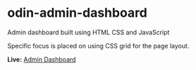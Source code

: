 # odin-admin-dashboard

<p>Admin dashboard built using HTML CSS and JavaScript</p>
<p>Specific focus is placed on using CSS grid for the page layout.</p>

<p><strong>Live:</strong> <a target="_blank" href="https://mattxmade.github.io/odin-admin-dashboard/">Admin Dashboard</a></p>
